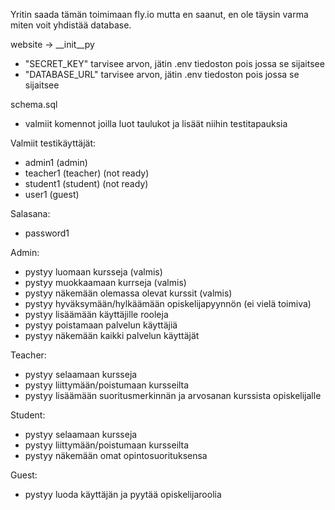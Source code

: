 Yritin saada tämän toimimaan fly.io mutta en saanut, en ole täysin varma miten voit yhdistää database.

website -> __init__py
- "SECRET_KEY" tarvisee arvon, jätin .env tiedoston pois jossa se sijaitsee
- "DATABASE_URL" tarvisee arvon, jätin .env tiedoston pois jossa se sijaitsee

schema.sql
- valmiit komennot joilla luot taulukot ja lisäät niihin testitapauksia

Valmiit testikäyttäjät:
- admin1 (admin)
- teacher1 (teacher) (not ready)
- student1 (student) (not ready)
- user1 (guest)

Salasana: 
- password1


Admin:
- pystyy luomaan kursseja (valmis)
- pystyy muokkaamaan kurrseja (valmis)
- pystyy näkemään olemassa olevat kurssit (valmis)
- pystyy hyväksymään/hylkäämään opiskelijapyynnön (ei vielä toimiva)
- pystyy lisäämään käyttäjille rooleja
- pystyy poistamaan palvelun käyttäjiä
- pystyy näkemään kaikki palvelun käyttäjät

Teacher:
- pystyy selaamaan kursseja
- pystyy liittymään/poistumaan kursseilta
- pystyy lisäämään suoritusmerkinnän ja arvosanan kurssista opiskelijalle

Student:
- pystyy selaamaan kursseja
- pystyy liittymään/poistumaan kursseilta
- pystyy näkemään omat opintosuorituksensa

Guest:
- pystyy luoda käyttäjän ja pyytää opiskelijaroolia
